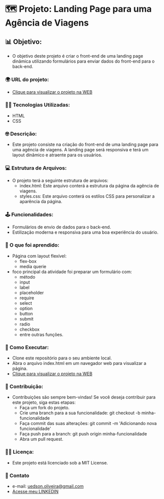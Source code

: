 # 🗺️ Projeto: Landing Page para uma Agência de Viagens

## 📊 Objetivo:
  - O objetivo deste projeto é criar o front-end de uma landing page dinâmica utilizando formulários para enviar dados do front-end para o back-end.

### 🌍 URL do projeto:
  - [Clique para visualizar o projeto na WEB](https://uedsonoliveira.github.io/agencia-de-viagens/)
    
### 🧑‍💻 Tecnologias Utilizadas:
  - HTML
  - CSS
    
### 🤓 Descrição:
  - Este projeto consiste na criação do front-end de uma landing page para uma agência de viagens. A landing page será responsiva e terá um layout dinâmico e atraente para os usuários.

### 💻 Estrutura de Arquivos:
  - O projeto terá a seguinte estrutura de arquivos:
      - index.html: Este arquivo conterá a estrutura da página da agência de viagens.
      - styles.css: Este arquivo conterá os estilos CSS para personalizar a aparência da página.

### 🕹️ Funcionalidades:
  - Formulários de envio de dados para o back-end.
  - Estilização moderna e responsiva para uma boa experiência do usuário.

### 🔨 O que foi aprendido:
  - Página com layout flexível:
    - flex-box
    - media querie
  - foco principal da atividade foi preparar um formulário com:
    - método
    - input
    - label
    - placeholder
    - require
    - select
    - option
    - button
    - submit
    - radio
    - checkbox
    - entre outras funções.

### 🧰 Como Executar:
  - Clone este repositório para o seu ambiente local.
  - Abra o arquivo index.html em um navegador web para visualizar a página.
  - [Clique para visualizar o projeto na WEB](https://uedsonoliveira.github.io/agencia-de-viagens/)

### 📂 Contribuição:
  - Contribuições são sempre bem-vindas! Se você deseja contribuir para este projeto, siga estas etapas:
    - Faça um fork do projeto.
    - Crie uma branch para a sua funcionalidade: git checkout -b minha-funcionalidade
    - Faça commit das suas alterações: git commit -m 'Adicionando nova funcionalidade'
    - Faça push para a branch: git push origin minha-funcionalidade
    - Abra um pull request.
      
### ✍🏼 Licença:
  - Este projeto está licenciado sob a MIT License.

### 🚀 Contato
  - e-mail: uedson.oliveira@gmail.com
  - [Acesse meu LINKEDIN](https://www.linkedin.com/in/uedson-oliveira/)